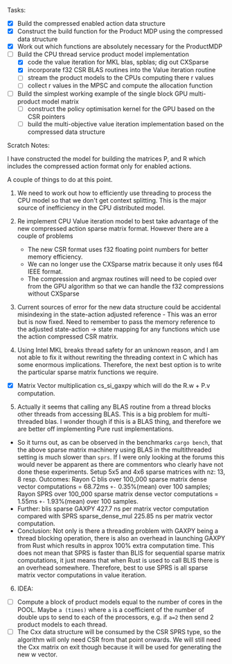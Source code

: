 Tasks:
- [x] Build the compressed enabled action data structure
- [x] Construct the build function for the Product MDP using the compressed data structure
- [x] Work out which functions are absolutely necessary for the ProductMDP
- [ ] Build the CPU thread service product model implementation
    - [x] code the value iteration for MKL blas, spblas; dig out CXSparse
    - [x] incorporate f32 CSR BLAS routines into the Value iteration routine
    - [ ] stream the product models to the CPUs computing there r values
    - [ ] collect r values in the MPSC and compute the allocation function
- [ ] Build the simplest working example of the single block GPU multi-product model matrix
    - [ ] construct the policy optimisation kernel for the GPU based on the CSR pointers
    - [ ] build the multi-objective value iteration implementation based on the compressed data structure

Scratch Notes:

I have constructed the model for building the matrices P, and R which includes the compressed action format
only for enabled actions. 

A couple of things to do at this point. 
1. We need to work out how to efficiently use threading to process the CPU model so that we don't get context splitting. This is the major source of inefficiency in the CPU distributed model. 

2. Re implement CPU Value iteration model to best take advantage of the new compressed action sparse matrix format. However there are a couple of problems
    - The new CSR format uses f32 floating point numbers for better memory efficiency. 
    - We can no longer use the CXSparse matrix because it only uses f64 IEEE format. 
    - The compression and argmax routines will need to be copied over from the GPU algorithm so that we can handle the f32 compressions without CXSparse

3. Current sources of error for the new data structure could be accidental misindexing in the state-action adjusted reference - This was an error but is now fixed. Need to remember to pass the memory reference to the adjusted state-action -> state mapping for any functions which use the action compressed CSR matrix. 

4. Using Intel MKL breaks thread safety for an unknown reason, and I am not able to fix it without rewriting the threading context in C which has some enormous implications. Therefore, the next best option is to write the particular sparse matrix functions we require.
- [X] Matrix Vector multiplication cs_si_gaxpy which will do the R.w + P.v computation.

5. Actually it seems that calling any BLAS routine from a thread blocks other threads from accessing BLAS. This is a big problem  for multi-threaded blas. I wonder though if this is a BLAS thing, and therefore we are better off implementing Pure rust implementations.
- So it turns out, as can be observed in the benchmarks `cargo bench`, that the above sparse matrix machinery using BLAS in the multithreaded setting is much slower than `sprs`. If I were only looking at the forums this would never be apparent as there are commentors who clearly have not done these experiments. Setup 5x5 and 4x6 sparse matrices with nz: 13, 8 resp. Outcomes: Rayon C blis over 100_000 sparse matrix dense vector computations = 68.72ms `+-` 0.35%(mean) over 100 samples; Rayon SPRS over 100_000 sparse matrix dense vector computations = 1.55ms `+-` 1.93%(mean) over 100 samples. 
- Further: blis sparse GAXPY 427.7 ns per matrix vector computation compared with SPRS sparse_dense_mul 225.85 ns per matrix vector computation.
- Conclusion: Not only is there a threading problem with GAXPY being a thread blocking operation, there is also an overhead in launching GAXPY from Rust which results in approx 100% extra computation time. This does not mean that SPRS is faster than BLIS for sequential sparse matrix computations, it just means that when Rust is used to call BLIS there is an overhead somewhere. Therefore, best to use SPRS is all sparse matrix vector computations in value iteration. 

6. IDEA: 
- [ ] Compute a block of product models equal to the number of cores in the POOL. Maybe `a (times)` where `a` is a coefficient of the number of double ups to send to each of the processors, e.g. if `a=2` then send 2 product models to each thread.
- [ ] The Cxx data structure will be consumed by the CSR SPRS type, so the algorithm will only need CSR from that point onwards. We will still need the Cxx matrix on exit though because it will be used for generating the new w vector. 
